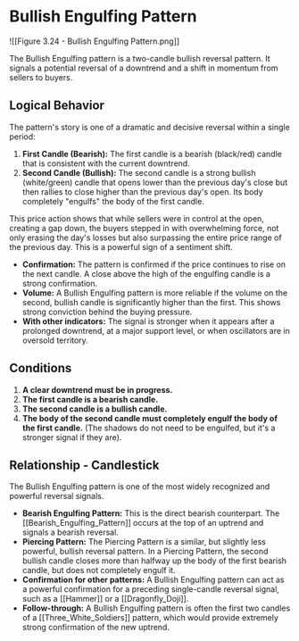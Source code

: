 # Bullish Engulfing Pattern

![[Figure 3.24 - Bullish Engulfing Pattern.png]]

The Bullish Engulfing pattern is a two-candle bullish reversal pattern. It signals a potential reversal of a downtrend and a shift in momentum from sellers to buyers.

## Logical Behavior

The pattern's story is one of a dramatic and decisive reversal within a single period:

1.  **First Candle (Bearish):** The first candle is a bearish (black/red) candle that is consistent with the current downtrend.
2.  **Second Candle (Bullish):** The second candle is a strong bullish (white/green) candle that opens lower than the previous day's close but then rallies to close higher than the previous day's open. Its body completely "engulfs" the body of the first candle.

This price action shows that while sellers were in control at the open, creating a gap down, the buyers stepped in with overwhelming force, not only erasing the day's losses but also surpassing the entire price range of the previous day. This is a powerful sign of a sentiment shift.

- **Confirmation:** The pattern is confirmed if the price continues to rise on the next candle. A close above the high of the engulfing candle is a strong confirmation.
- **Volume:** A Bullish Engulfing pattern is more reliable if the volume on the second, bullish candle is significantly higher than the first. This shows strong conviction behind the buying pressure.
- **With other indicators:** The signal is stronger when it appears after a prolonged downtrend, at a major support level, or when oscillators are in oversold territory.

## Conditions

1.  **A clear downtrend must be in progress.**
2.  **The first candle is a bearish candle.**
3.  **The second candle is a bullish candle.**
4.  **The body of the second candle must completely engulf the body of the first candle.** (The shadows do not need to be engulfed, but it's a stronger signal if they are).

## Relationship - Candlestick

The Bullish Engulfing pattern is one of the most widely recognized and powerful reversal signals.

- **Bearish Engulfing Pattern:** This is the direct bearish counterpart. The [[Bearish_Engulfing_Pattern]] occurs at the top of an uptrend and signals a bearish reversal.
- **Piercing Pattern:** The Piercing Pattern is a similar, but slightly less powerful, bullish reversal pattern. In a Piercing Pattern, the second bullish candle closes more than halfway up the body of the first bearish candle, but does not completely engulf it.
- **Confirmation for other patterns:** A Bullish Engulfing pattern can act as a powerful confirmation for a preceding single-candle reversal signal, such as a [[Hammer]] or a [[Dragonfly_Doji]].
- **Follow-through:** A Bullish Engulfing pattern is often the first two candles of a [[Three_White_Soldiers]] pattern, which would provide extremely strong confirmation of the new uptrend.

